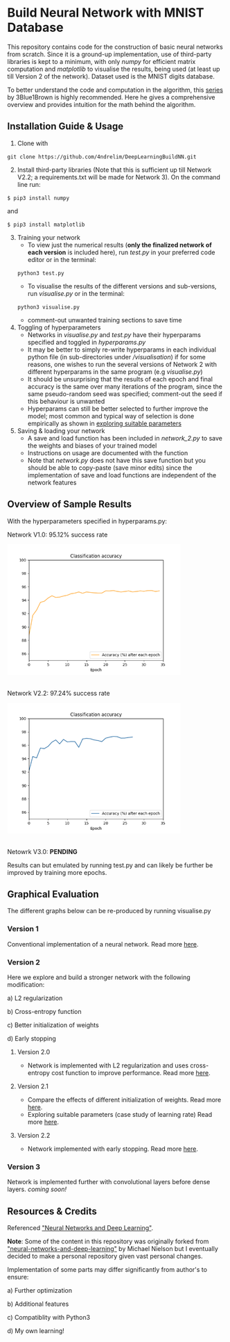 # Build Neural Network with MNIST Database
This repository contains code for the construction of basic neural networks from scratch. Since it is a ground-up implementation, use of third-party libraries is kept to a minimum, with only *numpy* for efficient matrix computation and *matplotlib* to visualise the results, being used (at least up till Version 2 of the network). Dataset used is the MNIST digits database.

To better understand the code and computation in the algorithm, this [series](https://www.youtube.com/playlist?list=PLZHQObOWTQDNU6R1_67000Dx_ZCJB-3pi) by 3Blue1Brown is highly recommended. Here he gives a comprehensive overview and provides intuition for the math behind the algorithm.

## Installation Guide & Usage
1. Clone with
```
git clone https://github.com/4ndrelim/DeepLearningBuildNN.git
```
2. Install third-party libraries (Note that this is sufficient up till Network V2.2; a requirements.txt will be made for Network 3). On the command line run:
```
$ pip3 install numpy
```
and
```
$ pip3 install matplotlib
```
3. Training your network 
    * To view just the numerical results (**only the finalized network of each version** is included here), run *test.py* in your preferred code editor or in the terminal:
    ```
    python3 test.py
    ```
    * To visualise the results of the different versions and sub-versions, run *visualise.py* or in the terminal:
    ```
    python3 visualise.py
    ```
    * comment-out unwanted training sections to save time
4. Toggling of hyperparameters
    * Networks in *visualise.py* and *test.py* have their hyperparams specified and toggled in *hyperparams.py*
    * It may be better to simply re-write hyperparams in each individual python file (in sub-directories under */visualisation*) if for some reasons, one wishes to run the several versions of Network 2 with different hyperparams in the same program (e.g *visualise.py*)
    * It should be unsurprising that the results of each epoch and final accuracy is the same over many iterations of the program, since the same pseudo-random seed was specified; comment-out the seed if this behaviour is unwanted
    * Hyperparams can still be better selected to further improve the model; most common and typical way of selection is done empirically as shown in [exploring suitable parameters](#version-2)
5. Saving & loading your network
    * A save and load function has been included in *network_2.py* to save the weights and biases of your trained model
    * Instructions on usage are documented with the function
    * Note that *network.py* does not have this save function but you should be able to copy-paste (save minor edits) since the implementation of save and load functions are independent of the network features

## Overview of Sample Results
With the hyperparameters specified in hyperparams.py:

Network V1.0: 95.12% success rate

<img src='./visualisation/network1/sample_accuracy.png' alt='Version 1.0' width='400'>
<br></br>

Network V2.2: 97.24% success rate

<img src='./visualisation/network2/observe_early_stopping/sample_early_stop.png' alt='Network 2.2' width='400'>
<br></br>

Netowrk V3.0: **PENDING**

Results can but emulated by running test.py and can likely be further be improved by training more epochs.

## Graphical Evaluation
The different graphs below can be re-produced by running visualise.py

### Version 1
Conventional implementation of a neural network. Read more [here](./visualisation/network1/README.md).

### Version 2
Here we explore and build a stronger network with the following modification:

a) L2 regularization

b) Cross-entropy function

c) Better initialization of weights

d) Early stopping

1. Version 2.0
    * Network is implemented with L2 regularization and uses cross-entropy cost function to improve performance. Read more [here](./visualisation/network2/view_learning2/README.md).

2. Version 2.1
    * Compare the effects of different initialization of weights. Read more [here](./visualisation/network2/weight_initialization_comparison/README.md).
    * Exploring suitable parameters (case study of learning rate) Read more [here](./visualisation/network2/test_learning_rate/README.md).

3. Version 2.2 
    * Network implemented with early stopping. Read more [here](./visualisation/network2/observe_early_stopping/README.md).

### Version 3
Network is implemented further with convolutional layers before dense layers.
*coming soon!*

## Resources & Credits
Referenced ["Neural Networks and Deep Learning"](http://neuralnetworksanddeeplearning.com).

**Note**: Some of the content in this repository was originally forked from ["neural-networks-and-deep-learning"](https://github.com/mnielsen/neural-networks-and-deep-learning) by Michael Nielson but I eventually decided to make a personal repository given vast personal changes.

Implementation of some parts may differ significantly from author's to ensure:

a) Further optimization

b) Additional features

c) Compatiblity with Python3

d) My own learning!

